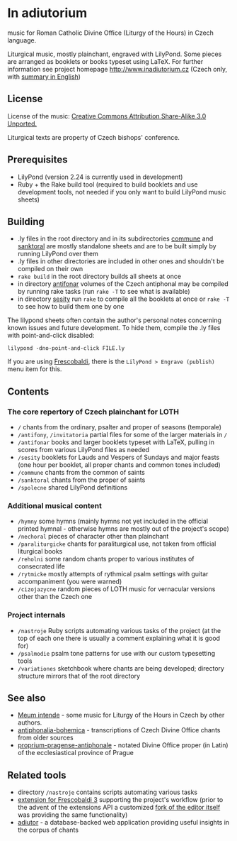 # In adiutorium

music for Roman Catholic Divine Office (Liturgy of the Hours) in Czech language.

Liturgical music, mostly plainchant, engraved with LilyPond.
Some pieces are arranged as booklets or books typeset using LaTeX.
For further information see project homepage
http://www.inadiutorium.cz
(Czech only, with [summary in English](http://www.inadiutorium.cz/english.php))

## License

License of the music:
[Creative Commons Attribution Share-Alike 3.0 Unported.](http://creativecommons.org/licenses/by-sa/3.0/deed.en)

Liturgical texts are property of Czech bishops' conference.

## Prerequisites

* LilyPond (version 2.24 is currently used in development)
* Ruby + the Rake build tool (required to build booklets and use development tools, not needed if you only want to build LilyPond music sheets)

## Building

* .ly files in the root directory and in its subdirectories [commune](./commune)
and [sanktoral](./sanktoral) are mostly standalone sheets and are to be built simply by running LilyPond over them
* .ly files in other directories are included in other ones and shouldn't be compiled on their own
* `rake build` in the root directory builds all sheets at once
* in directory [antifonar](./antifonar) volumes of the Czech antiphonal may be compiled by running rake tasks (run `rake -T` to see what is available)
* in directory [sesity](./sesity) run `rake` to compile all the booklets at once or `rake -T` to see how to build them one by one

The lilypond sheets often contain the author's personal
notes concerning known issues and future development.
To hide them, compile the .ly files with point-and-click disabled:

`lilypond -dno-point-and-click FILE.ly`

If you are using [Frescobaldi](https://frescobaldi.org/), there is the
`LilyPond > Engrave (publish)` menu item for this.

## Contents

### The core repertory of Czech plainchant for LOTH

- `/` chants from the ordinary, psalter and proper of seasons (temporale)
- `/antifony`, `/invitatoria` partial files for some of the larger materials in `/`
- `/antifonar` books and larger booklets typeset with LaTeX, pulling in scores from various LilyPond files as needed
- `/sesity` booklets for Lauds and Vespers of Sundays and major feasts (one hour per booklet, all proper chants and common tones included)
- `/commune` chants from the common of saints
- `/sanktoral` chants from the proper of saints
- `/spolecne` shared LilyPond definitions

### Additional musical content

- `/hymny` some hymns (mainly hymns not yet included in the official printed hymnal - otherwise hymns are mostly out of the project's scope)
- `/nechoral` pieces of character other than plainchant
- `/paraliturgicke` chants for paraliturgical use, not taken from official liturgical books
- `/reholni` some random chants proper to various institutes of consecrated life
- `/rytmicke` mostly attempts of rythmical psalm settings with guitar accompaniment (you were warned)
- `/cizojazycne` random pieces of LOTH music for vernacular versions other than the Czech one

### Project internals

- `/nastroje` Ruby scripts automating various tasks of the project (at the top of each one there is usually a comment explaining what it is good for)
- `/psalmodie` psalm tone patterns for use with our custom typesetting tools
- `/variationes` sketchbook where chants are being developed; directory structure mirrors that of the root directory

## See also

- [Meum intende](https://github.com/igneus/Meum-intende) -
  some music for Liturgy of the Hours in Czech by other authors.
- [antiphonalia-bohemica](https://github.com/igneus/antiphonalia-bohemica) -
  transcriptions of Czech Divine Office chants from older sources
- [proprium-pragense-antiphonale](https://github.com/igneus/proprium-pragense-antiphonale) -
  notated Divine Office proper (in Latin) of the ecclesiastical province of Prague

## Related tools

- directory `/nastroje` contains scripts automating various tasks
- [extension for Frescobaldi 3](https://github.com/igneus/in-adiutorium-frescobaldi)
  supporting the project's workflow
  (prior to the advent of the extensions API a customized
  [fork of the editor itself](https://github.com/igneus/frescobaldi)
  was providing the same functionality)
- [adiutor](https://github.com/igneus/adiutor) - a database-backed web application
  providing useful insights in the corpus of chants

